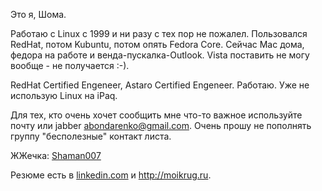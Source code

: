 Это я, Шома.

Работаю с Linux c 1999 и ни разу с тех пор не пожалел. Пользовался
RedHat, потом Kubuntu, потом опять Fedora Core. Сейчас Mac дома, федора
на работе и венда-пускалка-Outlook. Vista поставить не могу вообще - не
получается :-).

RedHat Certified Engeneer, Astaro Certified Engeneer. Работаю. Уже не
использую Linux на iPaq.

Для тех, кто очень хочет сообщить мне что-то важное используйте почту
или jabber abondarenko@gmail.com. Очень прошу не пополнять группу
"бесполезные" контакт листа.

ЖЖечка: [Shaman007](http://shaman007.livejournal.com)

Резюме есть в [linkedin.com](http://www.linkedin.com/in/shaman007) и
<http://moikrug.ru>.